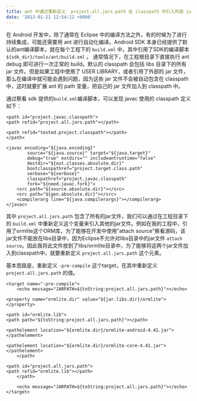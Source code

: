 ```yaml
---
title: ant 中通过重新定义  project.all.jars.path 在 classpath 中引入外部 jar 文件
date: '2013-01-21 12:54:12 +0800'
---
```

在 Android 开发中，除了通常在 Eclipse 中的编译方法之外，有的时候为了进行持续集成，可能还需要用 ant 进行自动化编译。Android SDK 本身已经提供了默认的ant编译脚本，就在每个工程下的 `build.xml` 中，其中引用了SDK的编译脚本`${sdk_dir}/tools/ant/build.xml` 。 通常情况下，在工程根目录下直接执行 ant debug 即可进行一次正常的 build。默认的 classpath 会包括 libs 目录下的所有 jar 文件。但是如果工程中使用了 USER LIBRARY，或者引用了外部的 jar 文件，那么在编译中就可能会遇到问题，因为这些 jar 文件不会被自动包含在 classpath 中，这时就要扩展 ant 的 path 变量，把自己的 jar 文件加入到 classpath 中。

通过察看 sdk 提供的`build.xml`编译脚本，可以发现 javac 使用的 classpath 定义如下：
```
<path id="project.javac.classpath">
<path refid="project.all.jars.path"></path>

<path refid="tested.project.classpath"></path>
</path>

<javac encoding="${java.encoding}"
        source="${java.source}" target="${java.target}"
        debug="true" extdirs="" includeantruntime="false"
        destdir="${out.classes.absolute.dir}"
        bootclasspathref="project.target.class.path"
        verbose="${verbose}"
        classpathref="project.javac.classpath"
        fork="${need.javac.fork}">
    <src path="${source.absolute.dir}"></src>
    <src path="${gen.absolute.dir}"></src>
    <compilerarg line="${java.compilerargs}"></compilerarg>
</javac>
```

其中 `project.all.jars.path` 包含了所有的jar文件，我们可以通过在工程目录下的 `build.xml` 中重新定义这个变量来引入其他的jar文件。例如在我的工程中，引用了ormlite这个ORM库，为了能够在开发中使用"attach source"察看源码，该jar文件不能放在libs目录中，因为Eclipse不允许对libs目录中的jar文件 `attach source`。因此我将此文件放到了libs/ormlite目录中，为了能够将这两个jar文件加入到classpath中，就要重新定义 `project.all.jars.path` 这个元素。

基本思路是，重新定义 `-pre-compile` 这个target，在其中重新定义 `project.all.jars.path` 的值。
```
<target name="-pre-compile">
    <echo message="JARPATH=${toString:project.all.jars.path}"></echo>

<property name="ormlite.dir" value="${jar.libs.dir}/ormlite"></property>

<path id="ormlite.lib">
<path path="${toString:project.all.jars.path}"></path>

<pathelement location="${ormlite.dir}/ormlite-android-4.41.jar"></pathelement>

<pathelement location="${ormlite.dir}/ormlite-core-4.41.jar"></pathelement>
    </path>

<path id="project.all.jars.path">
<path refid="ormlite.lib"></path>
    </path>

    <echo message="JARPATH=${toString:project.all.jars.path}"></echo>
</target>
```
